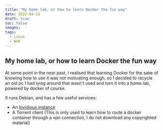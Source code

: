 ```yaml
---
title: "My home lab, or how to learn Docker the fun way"
date: 2022-04-15
draft: true
toc: false
images:
tags: 
  - Linux
  - Web
---
```


## My home lab, or how to learn Docker the fun way

At some point in the near past, I realised that learning Docker for the sake of
knowing how to use it was not motivating enough, so I decided to recycle an old
pc I had lying around that wasn't used and turn it into a home lab,
powered by docker of course.

It runs Debian, and has a few useful services:
- An [Invidious instance](https://invidious.io/)
- A Torrent client (This is only used to learn how to route a docker
container through a vpn connection, I do not download any copyrighted material)
